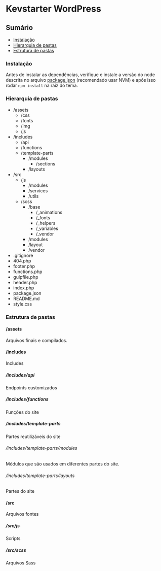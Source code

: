 # Kevstarter WordPress

## Sumário

- [Instalação](#Instalação)
- [Hierarquia de pastas](#Hierarquia-de-pastas)
- [Estrutura de pastas](#Estrutura-de-pastas)

### Instalação

Antes de instalar as dependências, verifique e instale a versão do node descrita no arquivo [package.json](/package.json#L10) (recomendado usar NVM) e após isso rodar `npm install` na raíz do tema.

### Hierarquia de pastas

- /assets
  - /css
  - /fonts
  - /img
  - /js
- /includes
  - /api
  - /functions
  - /template-parts
    - /modules
      - /sections
    - /layouts
- /src
  - /js
    - /modules
    - /services
    - /utils
  - /scss
    - /base
      - /_animations
      - /_fonts
      - /_helpers
      - /_variables
      - /_vendor
    - /modules
    - /layout
    - /vendor
- .gitignore
- 404.php
- footer.php
- functions.php
- gulpfile.php
- header.php
- index.php
- package.json
- README.md
- style.css

### Estrutura de pastas

#### /assets

Arquivos finais e compilados.

#### /includes

Includes

##### /includes/api

Endpoints customizados

##### /includes/functions

Funções do site

##### /includes/template-parts

Partes reutilizáveis do site

###### /includes/template-parts/modules

Módulos que são usados em diferentes partes do site.

###### /includes/template-parts/layouts

Partes do site

#### /src

Arquivos fontes

##### /src/js

Scripts

##### /src/scss

Arquivos Sass